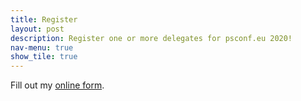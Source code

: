 ```yaml
---
title: Register
layout: post
description: Register one or more delegates for psconf.eu 2020!
nav-menu: true
show_tile: true
---
```


<section class="wufoo-bg">
  <div class="inner">
    <div id="wufoo-z1cygvfw1pmlcnc" class="wufooform">
      Fill out my <a href="https://tobiaspsp.wufoo.com/forms/z1cygvfw1pmlcnc">online form</a>.
    </div>
  </div>
</section>

<script type="text/javascript">
                                var z1cygvfw1pmlcnc; (function (d, t) {
                                var s = d.createElement(t), options = {
                                    'userName': 'tobiaspsp',
                                    'formHash': 'z1cygvfw1pmlcnc',
                                    'autoResize': true,
                                    'height': '1427',
                                    'async': true,
                                    'host': 'wufoo.com',
                                    'header': 'show',
                                    'ssl': true
                                };
                                s.src = ('https:' == d.location.protocol ? 'https://' : 'http://') + 'www.wufoo.com/scripts/embed/form.js';
                                s.onload = s.onreadystatechange = function () {
                                    var rs = this.readyState; if (rs) if (rs != 'complete') if (rs != 'loaded') return;
                                    try { z1cygvfw1pmlcnc = new WufooForm(); z1cygvfw1pmlcnc.initialize(options); z1cygvfw1pmlcnc.display(); } catch (e) { }
                                };
                                var scr = d.getElementsByTagName(t)[0], par = scr.parentNode; par.insertBefore(s, scr);
                            })(document, 'script');
</script>
